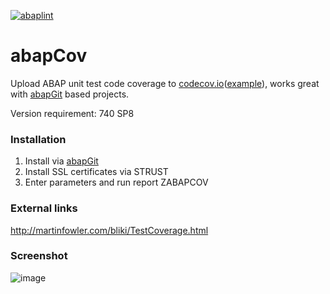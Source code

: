 [![abaplint](http://abaplint.org/badges/larshp/abapCov)](http://abaplint.org/project/larshp/abapCov)

# abapCov

Upload ABAP unit test code coverage to [codecov.io](https://codecov.io)([example](https://codecov.io/github/larshp/abapOpenChecks?branch=master)), works great with [abapGit](http://www.abapgit.org) based projects.

Version requirement: 740 SP8

### Installation
1. Install via [abapGit](http://www.abapgit.org)
2. Install SSL certificates via STRUST
3. Enter parameters and run report ZABAPCOV

### External links
http://martinfowler.com/bliki/TestCoverage.html

### Screenshot
![image](https://cloud.githubusercontent.com/assets/5888506/13547279/3e250ee8-e2cc-11e5-8781-98f6f2b0e955.png)
